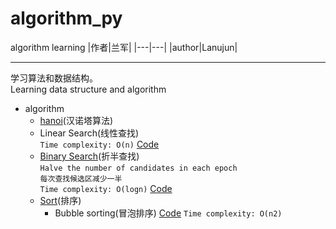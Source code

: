 # algorithm_py
algorithm learning
|作者|兰军|
|---|---|
|author|Lanujun|
****

学习算法和数据结构。  
Learning data structure and algorithm

* algorithm
    * [hanoi](https://github.com/conglanjun/algorithm_py/blob/master/algorithm_learning/hanoi.md)(汉诺塔算法)  
    * Linear Search(线性查找)  
        `Time complexity: O(n)`
        [Code](https://github.com/conglanjun/algorithm_py/blob/master/algorithm_learning/search.py)
    * [Binary Search](https://github.com/conglanjun/algorithm_py/blob/master/algorithm_learning/search.md)(折半查找)  
        `Halve the number of candidates in each epoch`  
        `每次查找候选区减少一半`  
        `Time complexity: O(logn)`
        [Code](https://github.com/conglanjun/algorithm_py/blob/master/algorithm_learning/search.py)
    * [Sort](https://github.com/conglanjun/algorithm_py/blob/master/algorithm_learning/sort.md)(排序)
        * Bubble sorting(冒泡排序) [Code](https://github.com/conglanjun/algorithm_py/blob/master/algorithm_learning/bubble_sort.py)
            `Time complexity: O(n2)`
